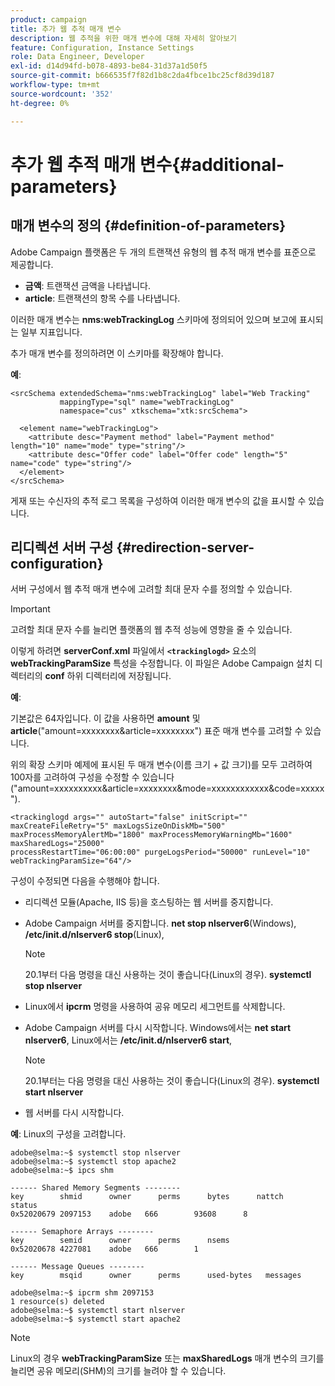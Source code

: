 ```yaml
---
product: campaign
title: 추가 웹 추적 매개 변수
description: 웹 추적을 위한 매개 변수에 대해 자세히 알아보기
feature: Configuration, Instance Settings
role: Data Engineer, Developer
exl-id: d14d94fd-b078-4893-be84-31d37a1d50f5
source-git-commit: b666535f7f82d1b8c2da4fbce1bc25cf8d39d187
workflow-type: tm+mt
source-wordcount: '352'
ht-degree: 0%

---
```


# 추가 웹 추적 매개 변수{#additional-parameters}

## 매개 변수의 정의 {#definition-of-parameters}

Adobe Campaign 플랫폼은 두 개의 트랜잭션 유형의 웹 추적 매개 변수를 표준으로 제공합니다.

* **금액**: 트랜잭션 금액을 나타냅니다.
* **article**: 트랜잭션의 항목 수를 나타냅니다.

이러한 매개 변수는 **nms:webTrackingLog** 스키마에 정의되어 있으며 보고에 표시되는 일부 지표입니다.

추가 매개 변수를 정의하려면 이 스키마를 확장해야 합니다.

**예**:

```
<srcSchema extendedSchema="nms:webTrackingLog" label="Web Tracking"
           mappingType="sql" name="webTrackingLog" 
           namespace="cus" xtkschema="xtk:srcSchema">

  <element name="webTrackingLog">
    <attribute desc="Payment method" label="Payment method" length="10" name="mode" type="string"/>
    <attribute desc="Offer code" label="Offer code" length="5" name="code" type="string"/>
  </element>
</srcSchema>
```

게재 또는 수신자의 추적 로그 목록을 구성하여 이러한 매개 변수의 값을 표시할 수 있습니다.

## 리디렉션 서버 구성 {#redirection-server-configuration}

서버 구성에서 웹 추적 매개 변수에 고려할 최대 문자 수를 정의할 수 있습니다.

>[!IMPORTANT]
>
>고려할 최대 문자 수를 늘리면 플랫폼의 웹 추적 성능에 영향을 줄 수 있습니다.

이렇게 하려면 **serverConf.xml** 파일에서 **`<trackinglogd>`** 요소의 **webTrackingParamSize** 특성을 수정합니다. 이 파일은 Adobe Campaign 설치 디렉터리의 **conf** 하위 디렉터리에 저장됩니다.

**예**:

기본값은 64자입니다. 이 값을 사용하면 **amount** 및 **article**(&quot;amount=xxxxxxxx&amp;article=xxxxxxxx&quot;) 표준 매개 변수를 고려할 수 있습니다.

위의 확장 스키마 예제에 표시된 두 매개 변수(이름 크기 + 값 크기)를 모두 고려하여 100자를 고려하여 구성을 수정할 수 있습니다(&quot;amount=xxxxxxxxxx&amp;article=xxxxxxxx&amp;mode=xxxxxxxxxxxx&amp;code=xxxxx&quot;).

```
<trackinglogd args="" autoStart="false" initScript="" maxCreateFileRetry="5" maxLogsSizeOnDiskMb="500"
maxProcessMemoryAlertMb="1800" maxProcessMemoryWarningMb="1600" maxSharedLogs="25000"
processRestartTime="06:00:00" purgeLogsPeriod="50000" runLevel="10"
webTrackingParamSize="64"/>
```

구성이 수정되면 다음을 수행해야 합니다.

* 리디렉션 모듈(Apache, IIS 등)을 호스팅하는 웹 서버를 중지합니다.
* Adobe Campaign 서버를 중지합니다. **net stop nlserver6**(Windows), **/etc/init.d/nlserver6 stop**(Linux),

  >[!NOTE]
  >
  >20.1부터 다음 명령을 대신 사용하는 것이 좋습니다(Linux의 경우). **systemctl stop nlserver**

* Linux에서 **ipcrm** 명령을 사용하여 공유 메모리 세그먼트를 삭제합니다.
* Adobe Campaign 서버를 다시 시작합니다. Windows에서는 **net start nlserver6**, Linux에서는 **/etc/init.d/nlserver6 start**,

  >[!NOTE]
  >
  >20.1부터는 다음 명령을 대신 사용하는 것이 좋습니다(Linux의 경우). **systemctl start nlserver**

* 웹 서버를 다시 시작합니다.

**예**: Linux의 구성을 고려합니다.

```
adobe@selma:~$ systemctl stop nlserver
adobe@selma:~$ systemctl stop apache2
adobe@selma:~$ ipcs shm

------ Shared Memory Segments --------
key        shmid      owner      perms      bytes      nattch     status      
0x52020679 2097153    adobe   666        93608      8                       

------ Semaphore Arrays --------
key        semid      owner      perms      nsems     
0x52020678 4227081    adobe   666        1         

------ Message Queues --------
key        msqid      owner      perms      used-bytes   messages    

adobe@selma:~$ ipcrm shm 2097153                             
1 resource(s) deleted
adobe@selma:~$ systemctl start nlserver
adobe@selma:~$ systemctl start apache2
```

>[!NOTE]
>
>Linux의 경우 **webTrackingParamSize** 또는 **maxSharedLogs** 매개 변수의 크기를 늘리면 공유 메모리(SHM)의 크기를 늘려야 할 수 있습니다.

